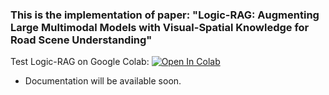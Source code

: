 ### This is the implementation of paper: "Logic-RAG: Augmenting Large Multimodal Models with Visual-Spatial Knowledge for Road Scene Understanding"

Test Logic-RAG on Google Colab: [![Open In Colab](https://colab.research.google.com/assets/colab-badge.svg)](https://colab.research.google.com/github/Imran2205/LogicRAG/blob/master/inference/inference.ipynb)


- Documentation will be available soon.
